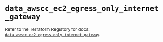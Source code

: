 # `data_awscc_ec2_egress_only_internet_gateway`

Refer to the Terraform Registory for docs: [`data_awscc_ec2_egress_only_internet_gateway`](https://registry.terraform.io/providers/hashicorp/awscc/0.70.0/docs/data-sources/ec2_egress_only_internet_gateway).
